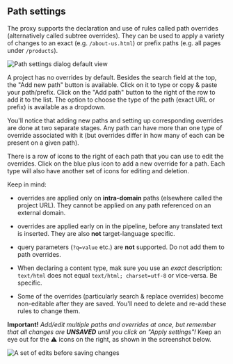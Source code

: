 ## Path settings

The proxy supports the declaration and use of rules called path overrides (alternatively called subtree overrides). They can be used to apply a variety of changes to an exact (e.g. `/about-us.html`) or prefix paths (e.g. all pages under `/products`). 

![Path settings dialog default view](../../../img/dashboard/path_settings_default.png)

A project has no overrides by default. Besides the search field at the top, the "Add new path" button is available. Click on it to type or copy & paste your path/prefix. Click on the "Add path" button to the right of the row to add it to the list. The option to choose the type  of the path (exact URL or prefix) is available as a dropdown.

You'll notice that adding new paths and setting up corresponding overrides are done at two separate stages. Any path can have more than one type of override associated with it (but overrides differ in how many of each can be present on a given path).

There is a row of icons to the right of each path that you can use to edit the overrides. Click on the blue plus icon to add a new override for a path. Each type will also have another set of icons for editing and deletion.

Keep in mind:

- overrides are applied only on **intra-domain** paths (elsewhere called the project URL). They cannot be applied on any path referenced on an external domain.

- overrides are applied early on in the pipeline, before any translated text is inserted. They are also **not** target-language specific.

- query parameters (`?q=value` etc.) are **not** supported. Do not add them to path overrides.

- When declaring a content type, mak sure you use an *exact* description: `text/html` does not equal `text/html; charset=utf-8` or vice-versa. Be specific.

- Some of the overrides (particularly search & replace overrides) become non-editable after they are saved. You'll need to delete and re-add these rules to change them.

**Important!** *Add/edit multiple paths and overrides at once, but remember that all changes are **UNSAVED** until you click on "Apply settings"!* Keep an eye out for the ⚠ icons on the right, as shown in the screenshot below.

![A set of edits before saving changes](../../../img/dashboard/path_settings_unsaved_changes.png)
